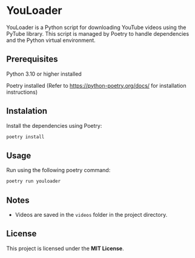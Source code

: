 # YouLoader

YouLoader is a Python script for downloading YouTube videos using the PyTube library. This script is managed by Poetry to handle dependencies and the Python virtual environment.

## Prerequisites

Python 3.10 or higher installed

Poetry installed (Refer to https://python-poetry.org/docs/ for installation instructions)

## Instalation

Install the dependencies using Poetry:

```bash
poetry install
```

## Usage

Run using the following poetry command:

```bash
poetry run youloader
```

## Notes

- Videos are saved in the `videos` folder in the project directory.

## License

This project is licensed under the **MIT License**.
